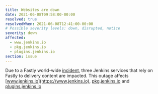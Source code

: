 ```yaml
---
title: Websites are down
date: 2021-06-08T09:58:00-00:00
resolved: true
resolvedWhen: 2021-06-08T12:41:00-00:00
# Possible severity levels: down, disrupted, notice
severity: down
affected:
  - www.jenkins.io
  - pkg.jenkins.io
  - plugins.jenkins.io
section: issue
---
```


Due to a Fastly world-wide [incident](https://status.fastly.com/incidents/vpk0ssybt3bj), three Jenkins services that rely on Fastly to delivery content are impacted.
This outage affects [www.jenkins.io](https://www.jenkins.io), [pkg.jenkins.io](https://pkg.jenkins.io) and [plugins.jenkins.io](https://plugins.jenkins.io)
